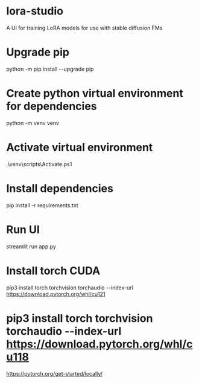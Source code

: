 # lora-studio
A UI for training LoRA models for use with stable diffusion FMs

# Upgrade pip
python -m pip install --upgrade pip

# Create python virtual environment for dependencies
python -m venv venv

# Activate virtual environment
.\venv\scripts\Activate.ps1

# Install dependencies
pip install -r requirements.txt

# Run UI
streamlit run app.py

# Install torch CUDA
pip3 install torch torchvision torchaudio --index-url https://download.pytorch.org/whl/cu121
# pip3 install torch torchvision torchaudio --index-url https://download.pytorch.org/whl/cu118
https://pytorch.org/get-started/locally/
